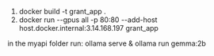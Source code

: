 1) docker build -t grant_app .
2) docker run --gpus all -p 80:80 --add-host host.docker.internal:3.14.168.197 grant_app

in the myapi folder run:
ollama serve & ollama run gemma:2b